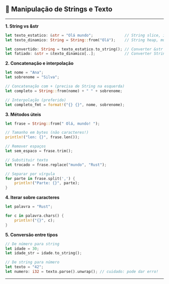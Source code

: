 ## 🧵 Manipulação de Strings e Texto
---

**1. String vs &str**

```rust
let texto_estatico: &str = "Olá mundo";              // String slice, imutável, não aloca
let texto_dinamico: String = String::from("Olá");    // String heap, mutável, alocada

let convertido: String = texto_estatico.to_string(); // Converter &str → String
let fatiado: &str = &texto_dinamico[..];             // Converter String → &str
```

**2. Concatenação e interpolação**

```rust
let nome = "Ana";
let sobrenome = "Silva";

// Concatenação com + (precisa de String na esquerda)
let completo = String::from(nome) + " " + sobrenome;

// Interpolação (preferido)
let completo_fmt = format!("{} {}", nome, sobrenome);
```

**3. Métodos úteis**

```rust
let frase = String::from(" Olá, mundo! ");

// Tamanho em bytes (não caracteres!)
println!("len: {}", frase.len());

// Remover espaços
let sem_espaco = frase.trim();

// Substituir texto
let trocado = frase.replace("mundo", "Rust");

// Separar por vírgula
for parte in frase.split(',') {
    println!("Parte: {}", parte);
}
```

**4. Iterar sobre caracteres**

```rust
let palavra = "Rust";

for c in palavra.chars() {
    println!("{}", c);
}
```

**5. Conversão entre tipos**

```rust
// De número para string
let idade = 30;
let idade_str = idade.to_string();

// De string para número
let texto = "42";
let numero: i32 = texto.parse().unwrap(); // cuidado: pode dar erro!
```

---

